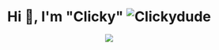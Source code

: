 <h1 align="center">Hi 👋, I'm "Clicky" <img src="https://komarev.com/ghpvc/?username=Clickydude" alt="Clickydude" /></h1>
<p align="center"><img align="center" src="https://github-readme-stats.vercel.app/api/top-langs/?username=Clickydude&layout=compact&theme=dark"></p>
